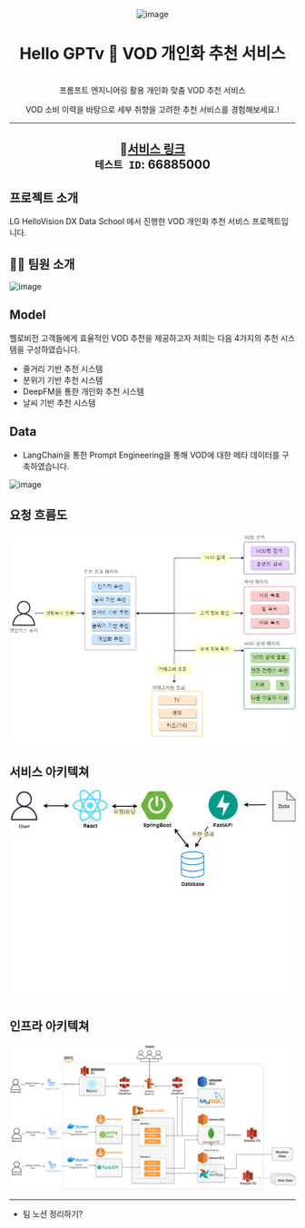 <div align="center">
  <img width="203" alt="image" src="https://github.com/LV-3/.github/assets/111716640/74553b0e-787e-4113-b25e-3908c8977dcc">




<h1> Hello GPTv 🎯  VOD 개인화 추천 서비스</h1>
<br>
 프롬프트 엔지니어링 활용 개인화 맞춤 VOD 추천 서비스
</br>

VOD 소비 이력을 바탕으로 세부 취향을 고려한 추천 서비스를 경험해보세요.!

---
🔗[서비스 링크](https://www.hellogptv.com)  
`테스트 ID`: 66885000
---

</div>

## 프로젝트 소개


  LG HelloVision DX Data School 에서 진행한 VOD 개인화 추천 서비스 프로젝트입니다.

## 🤼‍♀️ 팀원 소개

  <img width="443" alt="image" src="https://github.com/LV-3/.github/assets/111716640/c5bd9a71-8f1c-4ef1-aee5-9649df801827">


## Model 
  
  헬로비전 고객들에게 효율적인 VOD 추천을 제공하고자 저희는 다음 4가지의 추천 시스템을 구성하였습니다.
  
  * 줄거리 기반 추천 시스템
  * 분위기 기반 추천 시스템
  * DeepFM을 통한 개인화 추천 시스템
  * 날씨 기반 추천 시스템
    
## Data

  * LangChain을 통한 Prompt Engineering을 통해 VOD에 대한 메타 데이터를 구축하였습니다.
  <img width="799" alt="image" src="https://github.com/LV-3/.github/assets/111716640/1625d0cc-db88-420e-8610-b31c482854f1">




## 요청 흐름도
![Flow chart](/figures/flowchart.png)

## 서비스 아키텍쳐
![Architecture](/figures/architecture.png)

## 인프라 아키텍쳐
![Infrastructure](/figures/infra.png)





---
+ 팀 노션 정리하기?


